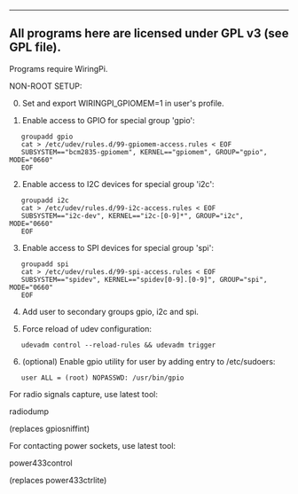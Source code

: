 
-----------------------------------------------------------
All programs here are licensed under GPL v3 (see GPL file).
-----------------------------------------------------------


Programs require WiringPi.


NON-ROOT SETUP:

0. Set and export WIRINGPI_GPIOMEM=1 in user's profile.

1. Enable access to GPIO for special group 'gpio':
```
   groupadd gpio
   cat > /etc/udev/rules.d/99-gpiomem-access.rules < EOF
   SUBSYSTEM=="bcm2835-gpiomem", KERNEL=="gpiomem", GROUP="gpio", MODE="0660"
   EOF
```
2. Enable access to I2C devices for special group 'i2c':
```
   groupadd i2c
   cat > /etc/udev/rules.d/99-i2c-access.rules < EOF
   SUBSYSTEM=="i2c-dev", KERNEL=="i2c-[0-9]*", GROUP="i2c", MODE="0660"
   EOF
```
3. Enable access to SPI devices for special group 'spi':
```
   groupadd spi
   cat > /etc/udev/rules.d/99-spi-access.rules < EOF
   SUBSYSTEM=="spidev", KERNEL=="spidev[0-9].[0-9]", GROUP="spi", MODE="0660"
   EOF
```
4. Add user to secondary groups gpio, i2c and spi.

5. Force reload of udev configuration:
```
   udevadm control --reload-rules && udevadm trigger
```
6. (optional) Enable gpio utility for user by adding entry to /etc/sudoers:
```
   user ALL = (root) NOPASSWD: /usr/bin/gpio
```

For radio signals capture, use latest tool:

  radiodump

  (replaces gpiosniffint)

For contacting power sockets, use latest tool:

  power433control

  (replaces power433ctrlite)

